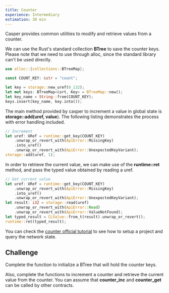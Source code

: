 ```yaml
---
title: Counter
experience: Intermediary
estimation: 30 min
---
```


Casper provides common utilities to modify and retrieve values from a counter.

We can use the Rust's standard collection **BTree** to save the counter keys. Please note that we need to use through alloc, since the standard library can't be used directly.

```rust
use alloc::{collections::BTreeMap};

const COUNT_KEY: &str = "count";

let key = storage::new_uref(0_i32);
let mut keys: BTreeMap<&srt, Key> = BTreeMap::new();
let key_name = String::from(COUNT_KEY);
keys.insert(key_name, key.into());
```

The main method provided by casper to increment a value in global state is **storage::add(uref, value**). The following listing demonstrates the process with error handling included.

```rust
// Increment
let uref: URef = runtime::get_key(COUNT_KEY)
    .unwrap_or_revert_with(ApiError::MissingKey)
    .into_uref()
    .unwrap_or_revert_with(ApiError::UnexpectedKeyVariant);
storage::add(uref, 1);
```

In order to retrieve the current value, we can make use of the **runtime::ret** method, and pass the typed value obtained by reading a uref.

```rust
// Get current value
let uref: URef = runtime::get_key(COUNT_KEY)
    .unwrap_or_revert_with(ApiError::MissingKey)
    .into_uref()
    .unwrap_or_revert_with(ApiError::UnexpectedKeyVariant);
let result: i32 = storage::read(uref)
    .unwrap_or_revert_with(ApiError::Read)
    .unwrap_or_revert_with(ApiError::ValueNotFound);
let typed_result = CLValue::from_t(result).unwrap_or_revert();
runtime::ret(typed_result);
```

You can check the
<a href="https://docs.casperlabs.io/counter/" target="_blank" rel="noopener noreferrer">counter official tutorial</a>
to see how to setup a project and query the network state.

## Challenge

Complete the function to initialize a BTree that will hold the counter keys.

Also, complete the functions to increment a counter and retrieve the current value from the counter. You can assume that **counter_inc** and **counter_get** can be called by other contracts.
